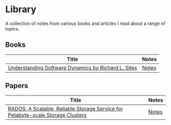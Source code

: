# Library 

A collection of notes from various books and articles I read about a range of topics. 

## Books 

|Title| Notes|
|----|----|
| [Understanding Software Dynamics by Richard L. Sites](https://www.goodreads.com/book/show/57850403-understanding-software-dynamics)  | [Notes](/books/understanding_software_dynamics/notes.md)|

## Papers 
|Title|Notes|
|-----|-----|
|[RADOS: A Scalable, Reliable Storage Service for Petabyte-scale Storage Clusters](https://ceph.com/assets/pdfs/weil-rados-pdsw07.pdf)|[Notes](/papers/rados.md)|